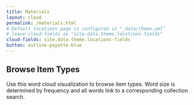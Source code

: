 ```yaml
---
title: Materials
layout: cloud
permalink: /materials.html
# Default locations page is configured in "_data/theme.yml"
# leave cloud-fields as "site.data.theme.locations-fields"
cloud-fields: site.data.theme.locations-fields
button: outline-payette-blue
---
```


## Browse Item Types

Use this word cloud visualization to browse item types.
Word size is determined by frequency and all words link to a corresponding collection search.
